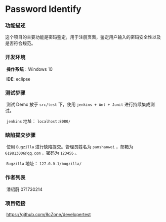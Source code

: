 # Password Identify

### 功能描述

​	这个项目的主要功能是密码鉴定，用于注册页面，鉴定用户输入的密码安全性以及是否符合规范。

### 开发环境

​	**操作系统**：Windows 10

​	**IDE**: eclipse

### 测试步骤

​	测试 Demo 放于 `src/test` 下，使用 `jenkins + Ant + Junit` 进行持续集成测试。

​	`jenkins` 地址： `localhost:8080/`

### 缺陷提交步骤

​	使用 `Bugzilla` 进行缺陷提交。管理员姓名为 `panshaowei` ，邮箱为 `619813006@qq.com` ，密码为 `123456` 。

​	`Bugzilla` 地址： `127.0.0.1/bugzilla/`

### 作者列表

​	潘绍蔚 071730214

### 项目链接

​	<https://github.com/8cZone/developertest>
